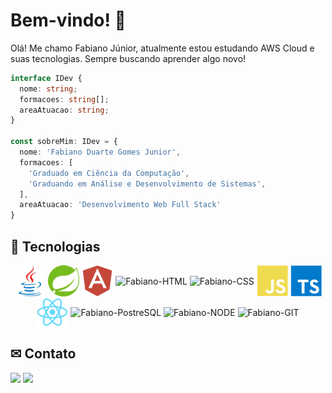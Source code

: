 # Bem-vindo! 👋
Olá! Me chamo Fabiano Júnior, atualmente estou estudando AWS Cloud e suas tecnologias. Sempre buscando aprender algo novo!

```ts
interface IDev {
  nome: string;
  formacoes: string[];
  areaAtuacao: string;
}

const sobreMim: IDev = {
  nome: 'Fabiano Duarte Gomes Junior',
  formacoes: [
    'Graduado em Ciência da Computação',
    'Graduando em Análise e Desenvolvimento de Sistemas',
  ],
  areaAtuacao: 'Desenvolvimento Web Full Stack'
}
```

## 🚀 Tecnologias
<div align="center"> 
  <img align="center" alt="Fabiano-Java" height="50" width="50" src="https://github.com/devicons/devicon/blob/master/icons/java/java-original.svg">
  <img align="center" alt="Fabiano-Java" height="50" width="50" src="https://github.com/devicons/devicon/blob/master/icons/spring/spring-original.svg">
  <img align="center" alt="Fabiano-Java" height="50" width="50" src="https://github.com/devicons/devicon/blob/master/icons/angularjs/angularjs-plain.svg">
  <img align="center" alt="Fabiano-HTML" height="50" width="50" src="https://camo.githubusercontent.com/89a4f052af35af3ae91139b0da6496483e00d4fb645589fc4d26cf95b42f8454/68747470733a2f2f63646e2e6a7364656c6976722e6e65742f67682f64657669636f6e732f64657669636f6e2f69636f6e732f68746d6c352f68746d6c352d706c61696e2d776f72646d61726b2e737667">
  <img align="center" alt="Fabiano-CSS" height="50" width="50" src="https://camo.githubusercontent.com/b3ce9472d369cacc72c37b7be98298b051836c138eada89587178fbd41939043/68747470733a2f2f63646e2e6a7364656c6976722e6e65742f67682f64657669636f6e732f64657669636f6e2f69636f6e732f637373332f637373332d706c61696e2d776f72646d61726b2e737667">
  
  <img align="center" alt="Fabiano-Js" height="50" width="50" src="https://raw.githubusercontent.com/devicons/devicon/master/icons/javascript/javascript-plain.svg">
  <img align="center" alt="Fabiano-Ts" height="50" width="50" src="https://raw.githubusercontent.com/devicons/devicon/master/icons/typescript/typescript-plain.svg">
  <img align="center" alt="Fabiano-React" height="50" width="50" src="https://raw.githubusercontent.com/devicons/devicon/master/icons/react/react-original.svg">
  <img align="center" alt="Fabiano-PostreSQL" height="50" width="50" src="https://cdn.jsdelivr.net/gh/devicons/devicon/icons/postgresql/postgresql-plain-wordmark.svg" />
  <img align="center" alt="Fabiano-NODE" height="50" width="50" src="https://cdn.jsdelivr.net/gh/devicons/devicon/icons/nodejs/nodejs-plain.svg" />
  <img align="center" alt="Fabiano-GIT" height="50" width="50"src="https://cdn.jsdelivr.net/gh/devicons/devicon/icons/git/git-original.svg" />
</div> 

## ✉ Contato
  
<div> 
  <a href="https://www.linkedin.com/in/fabianojunior139/" target="_blank"><img src="https://img.shields.io/badge/-LinkedIn-%230077B5?style=for-the-badge&logo=linkedin&logoColor=white" target="_blank"></a> 
  <a href = "mailto:fabianojunior139@gmail.com"><img src="https://img.shields.io/badge/-fabianojunior139@gmail.com-%23333?style=for-the-badge&logo=gmail&color=11ab3a&logoColor=white" target="_blank"></a>
</div>
